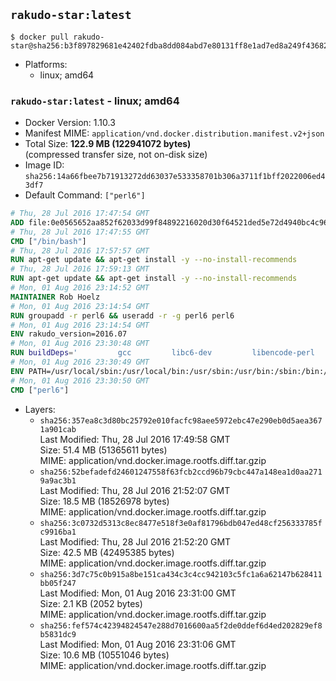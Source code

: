 ## `rakudo-star:latest`

```console
$ docker pull rakudo-star@sha256:b3f897829681e42402fdba8dd084abd7e80131ff8e1ad7ed8a249f43682c2764
```

-	Platforms:
	-	linux; amd64

### `rakudo-star:latest` - linux; amd64

-	Docker Version: 1.10.3
-	Manifest MIME: `application/vnd.docker.distribution.manifest.v2+json`
-	Total Size: **122.9 MB (122941072 bytes)**  
	(compressed transfer size, not on-disk size)
-	Image ID: `sha256:14a66fbee7b71913272dd63037e533358701b306a3711f1bff2022006ed43df7`
-	Default Command: `["perl6"]`

```dockerfile
# Thu, 28 Jul 2016 17:47:54 GMT
ADD file:0e0565652aa852f62033d99f84892216020d30f64521ded5e72d4940bc4c9697 in /
# Thu, 28 Jul 2016 17:47:55 GMT
CMD ["/bin/bash"]
# Thu, 28 Jul 2016 17:57:57 GMT
RUN apt-get update && apt-get install -y --no-install-recommends 		ca-certificates 		curl 		wget 	&& rm -rf /var/lib/apt/lists/*
# Thu, 28 Jul 2016 17:59:13 GMT
RUN apt-get update && apt-get install -y --no-install-recommends 		bzr 		git 		mercurial 		openssh-client 		subversion 				procps 	&& rm -rf /var/lib/apt/lists/*
# Mon, 01 Aug 2016 23:14:52 GMT
MAINTAINER Rob Hoelz
# Mon, 01 Aug 2016 23:14:54 GMT
RUN groupadd -r perl6 && useradd -r -g perl6 perl6
# Mon, 01 Aug 2016 23:14:54 GMT
ENV rakudo_version=2016.07
# Mon, 01 Aug 2016 23:30:48 GMT
RUN buildDeps='         gcc         libc6-dev         libencode-perl         make     '     && set -x     && apt-get update     && apt-get --yes install --no-install-recommends $buildDeps     && rm -rf /var/lib/apt/lists/*     && mkdir /root/rakudo     && curl -fsSL http://rakudo.org/downloads/star/rakudo-star-${rakudo_version}.tar.gz -o rakudo.tar.gz     && tar xzf rakudo.tar.gz --strip-components=1 -C /root/rakudo     && (         cd /root/rakudo         && perl Configure.pl --prefix=/usr --gen-moar         && make install     )     && rm -rf /rakudo.tar.gz /root/rakudo     && apt-get purge -y --auto-remove $buildDeps
# Mon, 01 Aug 2016 23:30:49 GMT
ENV PATH=/usr/local/sbin:/usr/local/bin:/usr/sbin:/usr/bin:/sbin:/bin:/usr/share/perl6/site/bin
# Mon, 01 Aug 2016 23:30:50 GMT
CMD ["perl6"]
```

-	Layers:
	-	`sha256:357ea8c3d80bc25792e010facfc98aee5972ebc47e290eb0d5aea3671a901cab`  
		Last Modified: Thu, 28 Jul 2016 17:49:58 GMT  
		Size: 51.4 MB (51365611 bytes)  
		MIME: application/vnd.docker.image.rootfs.diff.tar.gzip
	-	`sha256:52befadefd24601247558f63fcb2ccd96b79cbc447a148ea1d0aa2719a9ac3b1`  
		Last Modified: Thu, 28 Jul 2016 21:52:07 GMT  
		Size: 18.5 MB (18526978 bytes)  
		MIME: application/vnd.docker.image.rootfs.diff.tar.gzip
	-	`sha256:3c0732d5313c8ec8477e518f3e0af81796bdb047ed48cf256333785fc9916ba1`  
		Last Modified: Thu, 28 Jul 2016 21:52:20 GMT  
		Size: 42.5 MB (42495385 bytes)  
		MIME: application/vnd.docker.image.rootfs.diff.tar.gzip
	-	`sha256:3d7c75c0b915a8be151ca434c3c4cc942103c5fc1a6a62147b628411bb05f247`  
		Last Modified: Mon, 01 Aug 2016 23:31:00 GMT  
		Size: 2.1 KB (2052 bytes)  
		MIME: application/vnd.docker.image.rootfs.diff.tar.gzip
	-	`sha256:fef574c42394824547e288d7016600aa5f2de0ddef6d4ed202829ef8b5831dc9`  
		Last Modified: Mon, 01 Aug 2016 23:31:06 GMT  
		Size: 10.6 MB (10551046 bytes)  
		MIME: application/vnd.docker.image.rootfs.diff.tar.gzip

